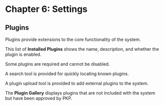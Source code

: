# Chapter 6: Settings
## Plugins

Plugins provide extensions to the core functionality of the system.

This list of **Installed Plugins** shows the name, description, and whether the plugin is enabled.

Some plugins are required and cannot be disabled.

A search tool is provided for quickly locating known plugins.

A plugin upload tool is provided to add external plugins to the system.

The **Plugin Gallery** displays plugins that are not included with the system but have been approved by PKP.


